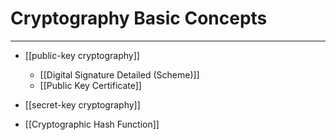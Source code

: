 # Cryptography Basic Concepts
___
- [[public-key cryptography]]
	- [[Digital Signature Detailed (Scheme)]]
	- [[Public Key Certificate]]

- [[secret-key cryptography]]

- [[Cryptographic Hash Function]]